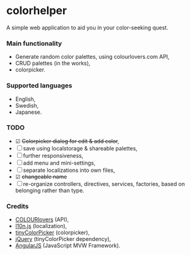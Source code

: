 # colorhelper
A simple web application to aid you in your color-seeking quest. 

### Main functionality
* Generate random color palettes, using colourlovers.com API,
* CRUD palettes (in the works),
* colorpicker.

### Supported languages
* English,
* Swedish,
* Japanese.

### TODO
* ☑ ~~Colorpicker dialog for edit & add color~~,
* ☐ save using localstorage & shareable palettes,
* ☐ further responsiveness,
* ☐ add menu and mini-settings,
* ☐ separate localizations into own files,
* ☑ ~~changeable name~~
* ☐ re-organize controllers, directives, services, factories, based on belonging rather than type.

### Credits
* [COLOURlovers](http://www.colourlovers.com/) (API),
* [l10n.js](https://github.com/eligrey/l10n.js/) (localization),
* [tinyColorPicker](https://github.com/PitPik/tinyColorPicker) (colorpicker),
* [jQuery](https://jquery.com/) (tinyColorPicker dependency),
* [AngularJS](https://angularjs.org/) (JavaScript MVW Framework).
